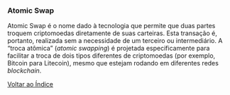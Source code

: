 ### Atomic Swap

Atomic Swap é o nome dado à tecnologia que permite que duas partes troquem criptomoedas diretamente de suas carteiras. Esta transação é, portanto, realizada sem a necessidade de um terceiro ou intermediário. A “troca atômica” (_atomic swapping_) é projetada especificamente para facilitar a troca de dois tipos diferentes de criptomoedas (por exemplo, Bitcoin para Litecoin), mesmo que estejam rodando em diferentes redes _blockchain_.

[Voltar ao Índice](../)